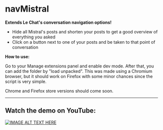# navMistral

**Extends Le Chat's conversation navigation options!**

- Hide all Mistral's posts and shorten your posts to get a good overview of everything you asked
- Click on a button next to one of your posts and be taken to that point of conversation

**How to use:**

Go to your Manage extensions panel and enable dev mode. After that, you can add the folder by "load unpacked". This was made using a Chromium browser, but it should work on Firefox with some minor chances since the script is very simple.

Chrome and Firefox store versions should come soon.

---

## Watch the demo on YouTube:

[![IMAGE ALT TEXT HERE](https://img.youtube.com/vi/f4_AUC7FLBg/0.jpg)](https://www.youtube.com/watch?v=f4_AUC7FLBg)




